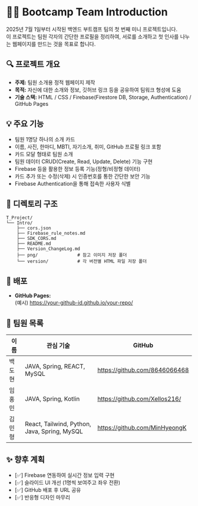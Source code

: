 # 🧑‍💻 Bootcamp Team Introduction

2025년 7월 1일부터 시작된 백엔드 부트캠프 팀의 첫 번째 미니 프로젝트입니다.  
이 프로젝트는 팀원 각자의 간단한 프로필을 정리하여, 서로를 소개하고 첫 인사를 나누는 웹페이지를 만드는 것을 목표로 합니다.

## 🔍 프로젝트 개요

- **주제:** 팀원 소개용 정적 웹페이지 제작
- **목적:** 자신에 대한 소개와 정보, 깃허브 링크 등을 공유하여 팀워크 형성에 도움
- **기술 스택:** HTML / CSS / Firebase(Firestore DB, Storage, Authentication) / GitHub Pages

## 💡 주요 기능

- 팀원 1명당 하나의 소개 카드
- 이름, 사진, 한마디, MBTI, 자기소개, 취미, GitHub 프로필 링크 포함
- 카드 모달 형태로 팀원 소개
- 팀원 데이터 CRUD(Create, Read, Update, Delete) 기능 구현
- Firebase 등을 활용한 정보 등록 기능(정형/비정형 데이터)
- 카드 추가 또는 수정(삭제) 시 인증번호를 통한 간단한 보안 기능
- Firebase Authentication을 통해 접속한 사용자 식별

## 📁 디렉토리 구조

```
T_Project/
└── Intro/
    ├── cors.json
    ├── Firebase_rule_notes.md
    ├── SDK_CORS.md
    ├── README.md
    ├── Version_ChangeLog.md
    ├── png/               # 참고 이미지 저장 폴더
    └── version/           # 각 버전별 HTML 파일 저장 폴더
```

## 🚀 배포

- **GitHub Pages:**  
  (예시) https://your-github-id.github.io/your-repo/

## 🙋 팀원 목록

| 이름 | 관심 기술 | GitHub |
|------|-----------|--------|
| 백도현 | JAVA, Spring, REACT, MySQL | https://github.com/8646066468 |
| 임홍민 | JAVA, Spring, Kotlin | https://github.com/Xellos216/ |
| 김민형 | React, Tailwind, Python, Java, Spring, MySQL  | https://github.com/MinHyeongK |

## ✨ 향후 계획

- [✅] Firebase 연동하여 실시간 정보 입력 구현
- [✅] 슬라이드 UI 개선 (1명씩 보여주고 좌우 전환)
- [✅] GitHub 배포 후 URL 공유
- [✅] 반응형 디자인 마무리
